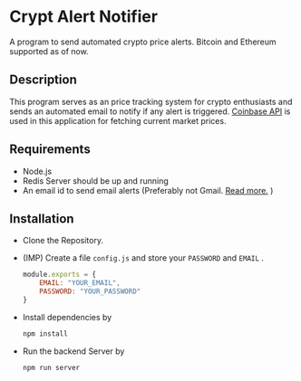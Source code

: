 # Crypt Alert Notifier
A program to send automated crypto price alerts. Bitcoin and Ethereum supported as of now.

## Description
This program serves as an price tracking system for crypto enthusiasts and sends an automated email to notify if any alert is triggered. [Coinbase API](https://developers.coinbase.com/api/v2) is used in this application for fetching current market prices.

## Requirements

* Node.js
* Redis Server should be up and running
* An email id to send email alerts (Preferably not Gmail. [Read more.](https://nodemailer.com/usage/using-gmail/) )  

## Installation

* Clone the Repository.
* (IMP) Create a file `config.js` and store your `PASSWORD` and `EMAIL` .

    ```javascript
    module.exports = {
        EMAIL: "YOUR_EMAIL",
        PASSWORD: "YOUR_PASSWORD"
    }


* Install dependencies by

    ```javascript
    npm install
    ```
* Run the backend Server by
    ```javascript
    npm run server
    ```
